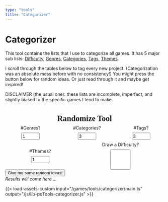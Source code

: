 ```yaml
---
type: "tools"
title: "Categorizer"
---
```


<style type="text/css">
main
{
    max-width: 900px;
}

table
{
    background-color: rgba(255,255,255,0.66);
}

tr:nth-child(2n)
{
    background-color: rgba(255,255,255,0.85);
}

td 
{
    padding: 0.75em;
}

td:first-child
{
    font-weight: bold;
    font-family: "Dosis";
}

.settings-block {
    display: flex;
    flex-wrap: wrap;
    justify-content: space-around;
    align-content: center;
    align-items: center;
    gap: 0.5em;
}

.setting {
    display: flex;
    flex-wrap: wrap;
    justify-content: space-around;
    align-content: center;
    align-items: center;
    gap: 0.5em;
    margin: 0;
    padding: 0;
}

input
{
    font-size: 1em;
    margin: 0;
}

label
{
    width: 100%;
    text-align: center;
}

input[type="checkbox"]
{
    width: 64px;
    height: 64px;
    border-radius: 0.5em;
}

.white-background
{
    background-color: rgba(255,255,255,0.66);
    border-radius: 0.33em;
}

h2
{
    text-align: center;
    font-weight: bold;
    font-family: "Dosis";
    font-size: 1.8em;
    margin-top: 1.5em;
    margin-bottom: 0.25em;
}

.result-draw-random
{
    display: flex;
    flex-wrap: wrap;
}

.result-draw-random div
{
    margin: 0.75em;
    padding: 0;
}

.list-display, .list-display-container
{
    padding: 0;
    margin: 0;
}

.entry-type
{
    opacity: 0.5;
    font-size: 0.75em;
    display: block;
}
</style>

<h1>Categorizer</h1>

<!--- The basic introduction and explanation --->
<div class="white-background">
    <p>
        This tool contains the lists that I use to categorize all games. It has 5 major sub lists: <a href="#difficulty">Difficulty</a>, <a href="#genres">Genres</a>, <a href="#categories">Categories</a>, <a href="#tags">Tags</a>, <a href="#themes">Themes</a>.
    </p>
    <p>
        I scroll through the tables below to tag every new project. (Categorization was an absolute mess before with no consistency!) You might press the button below for random ideas. Or just read through it and maybe get inspired!
    </p>
    <p>
        DISCLAIMER (the usual one): these lists are incomplete, imperfect, and slightly biased to the specific games I tend to make.
    </p>
</div>

<!--- The random ideas drawer --->
<!--- The code automatically attaches the right listeners and response to this --->
<h2>Randomize Tool</h2>
<div class="draw-random white-background">
    <div class="settings-block">
        <div class="setting"><label for="input-genres">#Genres?</label> <input type="number" min="0" max="10" value="1" class="input-genres" id="input-genres"></div>
        <div class="setting"><label for="input-categories">#Categories?</label> <input type="number" min="0" max="10" value="3" class="input-categories" id="input-categories"></div>
        <div class="setting"><label for="input-tags">#Tags?</label> <input type="number" min="0" max="30" value="3" class="input-tags" id="input-tags"></div>
        <div class="setting"><label for="input-themes">#Themes?</label> <input type="number" min="0" max="30" value="1" class="input-themes" id="input-themes"></div>
        <div class="setting"><label for="input-difficulty">Draw a Difficulty?</label> <input type="checkbox" class="input-difficulty" id="input-difficulty"></div>
    </div>
    <button class="button-draw-random">Give me some random ideas!</button>
    <div class="result-draw-random"><em>Results will come here ...</em></div>
</div>

<!--- The actual entire list --->
<!--- This is detected, then filled automatically by the code --->
<div class="list-display"></div>

<!-- Actually load that code -->
{{< load-assets-custom input="/games/tools/categorizer/main.ts" output="/js/lib-pqTools-categorizer.js" >}}
